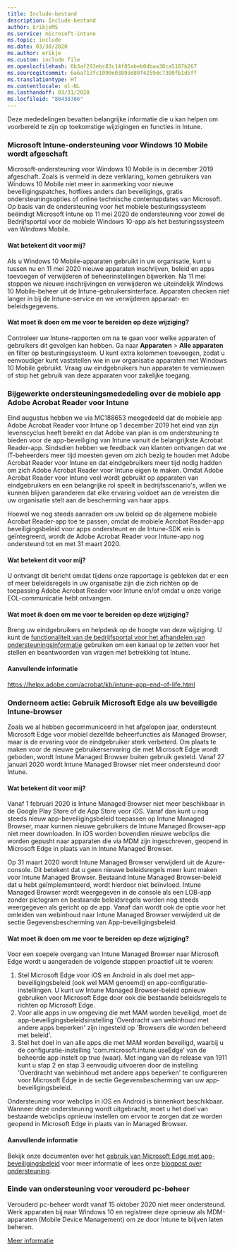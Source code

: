 ```yaml
---
title: Include-bestand
description: Include-bestand
author: ErikjeMS
ms.service: microsoft-intune
ms.topic: include
ms.date: 03/30/2020
ms.author: erikje
ms.custom: include file
ms.openlocfilehash: 0b3af293ebc83c14f85abeb0dbaa38ca5187b267
ms.sourcegitcommit: 6a6a713fc1090e03893d80f4259dc7300fb1d5ff
ms.translationtype: HT
ms.contentlocale: nl-NL
ms.lasthandoff: 03/31/2020
ms.locfileid: "80438706"
---
```

Deze mededelingen bevatten belangrijke informatie die u kan helpen om voorbereid te zijn op toekomstige wijzigingen en functies in Intune.

### <a name="microsoft-intune-support-for-windows-10-mobile-ending--3544938--"></a>Microsoft Intune-ondersteuning voor Windows 10 Mobile wordt afgeschaft<!--3544938-->
Microsoft-ondersteuning voor Windows 10 Mobile is in december 2019 afgeschaft. Zoals is vermeld in deze verklaring, komen gebruikers van Windows 10 Mobile niet meer in aanmerking voor nieuwe beveiligingspatches, hotfixes anders dan beveiligings, gratis ondersteuningsopties of online technische contentupdates van Microsoft. Op basis van de ondersteuning voor het mobiele besturingssysteem beëindigt Microsoft Intune op 11 mei 2020 de ondersteuning voor zowel de Bedrijfsportal voor de mobiele Windows 10-app als het besturingssysteem van Windows Mobile.

#### <a name="how-does-this-affect-me"></a>Wat betekent dit voor mij?
Als u Windows 10 Mobile-apparaten gebruikt in uw organisatie, kunt u tussen nu en 11 mei 2020 nieuwe apparaten inschrijven, beleid en apps toevoegen of verwijderen of beheerinstellingen bijwerken. Na 11 mei stoppen we nieuwe inschrijvingen en verwijderen we uiteindelijk Windows 10 Mobile-beheer uit de Intune-gebruikersinterface. Apparaten checken niet langer in bij de Intune-service en we verwijderen apparaat- en beleidsgegevens.  

#### <a name="what-do-i-need-to-do-to-prepare-for-this-change"></a>Wat moet ik doen om me voor te bereiden op deze wijziging?
Controleer uw Intune-rapporten om na te gaan voor welke apparaten of gebruikers dit gevolgen kan hebben. Ga naar **Apparaten** > **Alle apparaten** en filter op besturingssysteem. U kunt extra kolommen toevoegen, zodat u eenvoudiger kunt vaststellen wie in uw organisatie apparaten met Windows 10 Mobile gebruikt. Vraag uw eindgebruikers hun apparaten te vernieuwen of stop het gebruik van deze apparaten voor zakelijke toegang.


### <a name="updated-support-statement-for-adobe-acrobat-reader-for-intune-mobile-app--5746776--"></a>Bijgewerkte ondersteuningsmededeling over de mobiele app Adobe Acrobat Reader voor Intune<!--5746776-->
Eind augustus hebben we via MC188653 meegedeeld dat de mobiele app Adobe Acrobat Reader voor Intune op 1 december 2019 het eind van zijn levenscyclus heeft bereikt en dat Adobe van plan is om ondersteuning te bieden voor de app-beveiliging van Intune vanuit de belangrijkste Acrobat Reader-app. Sindsdien hebben we feedback van klanten ontvangen dat we IT-beheerders meer tijd moesten geven om zich bezig te houden met Adobe Acrobat Reader voor Intune en dat eindgebruikers meer tijd nodig hadden om zich Adobe Acrobat Reader voor Intune eigen te maken. Omdat Adobe Acrobat Reader voor Intune veel wordt gebruikt op apparaten van eindgebruikers en een belangrijke rol speelt in bedrijfsscenario's, willen we kunnen blijven garanderen dat elke ervaring voldoet aan de vereisten die uw organisatie stelt aan de bescherming van haar apps. 

Hoewel we nog steeds aanraden om uw beleid op de algemene mobiele Acrobat Reader-app toe te passen, omdat de mobiele Acrobat Reader-app beveiligingsbeleid voor apps ondersteunt en de Intune-SDK erin is geïntegreerd, wordt de Adobe Acrobat Reader voor Intune-app nog ondersteund tot en met 31 maart 2020. 

#### <a name="how-does-this-affect-me"></a>Wat betekent dit voor mij?
U ontvangt dit bericht omdat tijdens onze rapportage is gebleken dat er een of meer beleidsregels in uw organisatie zijn die zich richten op de toepassing Adobe Acrobat Reader voor Intune en/of omdat u onze vorige EOL-communicatie hebt ontvangen. 

#### <a name="what-do-i-need-to-do-to-prepare-for-this-change"></a>Wat moet ik doen om me voor te bereiden op deze wijziging?
Breng uw eindgebruikers en helpdesk op de hoogte van deze wijziging. U kunt de [functionaliteit van de bedrijfsportal voor het afhandelen van ondersteuningsinformatie](../apps/company-portal-app.md#support-information) gebruiken om een kanaal op te zetten voor het stellen en beantwoorden van vragen met betrekking tot Intune.

#### <a name="additional-information"></a>Aanvullende informatie
https://helpx.adobe.com/acrobat/kb/intune-app-end-of-life.html

### <a name="take-action-use-microsoft-edge-for-your-protected-intune-browser-experience--5728447--"></a>Onderneem actie: Gebruik Microsoft Edge als uw beveiligde Intune-browser<!--5728447-->
Zoals we al hebben gecommuniceerd in het afgelopen jaar, ondersteunt Microsoft Edge voor mobiel dezelfde beheerfuncties als Managed Browser, maar is de ervaring voor de eindgebruiker sterk verbeterd. Om plaats te maken voor de nieuwe gebruikerservaring die met Microsoft Edge wordt geboden, wordt Intune Managed Browser buiten gebruik gesteld. Vanaf 27 januari 2020 wordt Intune Managed Browser niet meer ondersteund door Intune.  

#### <a name="how-does-this-affect-me"></a>Wat betekent dit voor mij? 
Vanaf 1 februari 2020 is Intune Managed Browser niet meer beschikbaar in de Google Play Store of de App Store voor iOS. Vanaf dan kunt u nog steeds nieuw app-beveiligingsbeleid toepassen op Intune Managed Browser, maar kunnen nieuwe gebruikers de Intune Managed Browser-app niet meer downloaden. In iOS worden bovendien nieuwe webclips die worden gepusht naar apparaten die via MDM zijn ingeschreven, geopend in Microsoft Edge in plaats van in Intune Managed Browser.  

Op 31 maart 2020 wordt Intune Managed Browser verwijderd uit de Azure-console. Dit betekent dat u geen nieuwe beleidsregels meer kunt maken voor Intune Managed Browser. Bestaand Intune Managed Browser-beleid dat u hebt geïmplementeerd, wordt hierdoor niet beïnvloed. Intune Managed Browser wordt weergegeven in de console als een LOB-app zonder pictogram en bestaande beleidsregels worden nog steeds weergegeven als gericht op de app. Vanaf dan wordt ook de optie voor het omleiden van webinhoud naar Intune Managed Browser verwijderd uit de sectie Gegevensbescherming van App-beveiligingsbeleid.  

#### <a name="what-do-i-need-to-do-to-prepare-for-this-change"></a>Wat moet ik doen om me voor te bereiden op deze wijziging? 
Voor een soepele overgang van Intune Managed Browser naar Microsoft Edge wordt u aangeraden de volgende stappen proactief uit te voeren: 

1. Stel Microsoft Edge voor iOS en Android in als doel met app-beveiligingsbeleid (ook wel MAM genoemd) en app-configuratie-instellingen. U kunt uw Intune Managed Browser-beleid opnieuw gebruiken voor Microsoft Edge door ook die bestaande beleidsregels te richten op Microsoft Edge.  
2. Voor alle apps in uw omgeving die met MAM worden beveiligd, moet de app-beveiligingsbeleidsinstelling 'Overdracht van webinhoud met andere apps beperken' zijn ingesteld op 'Browsers die worden beheerd met beleid'. 
3. Stel het doel in van alle apps die met MAM worden beveiligd, waarbij u de configuratie-instelling 'com.microsoft.intune.useEdge' van de beheerde app instelt op true (waar). Met ingang van de release van 1911 kunt u stap 2 en stap 3 eenvoudig uitvoeren door de instelling 'Overdracht van webinhoud met andere apps beperken' te configureren voor Microsoft Edge in de sectie Gegevensbescherming van uw app-beveiligingsbeleid. 

Ondersteuning voor webclips in iOS en Android is binnenkort beschikbaar. Wanneer deze ondersteuning wordt uitgebracht, moet u het doel van bestaande webclips opnieuw instellen om ervoor te zorgen dat ze worden geopend in Microsoft Edge in plaats van in Managed Browser. 

#### <a name="additional-information"></a>Aanvullende informatie
Bekijk onze documenten over het [gebruik van Microsoft Edge met app-beveiligingsbeleid](../apps/manage-microsoft-edge.md) voor meer informatie of lees onze [blogpost over ondersteuning](https://techcommunity.microsoft.com/t5/Intune-Customer-Success/Use-Microsoft-Edge-for-your-Protected-Intune-Browser-Experience/ba-p/1004269).

### <a name="end-of-support-for-legacy-pc-management"></a>Einde van ondersteuning voor verouderd pc-beheer

Verouderd pc-beheer wordt vanaf 15 oktober 2020 niet meer ondersteund. Werk apparaten bij naar Windows 10 en registreer deze opnieuw als MDM-apparaten (Mobile Device Management) om ze door Intune te blijven laten beheren.

[Meer informatie](https://go.microsoft.com/fwlink/?linkid=2107122)



